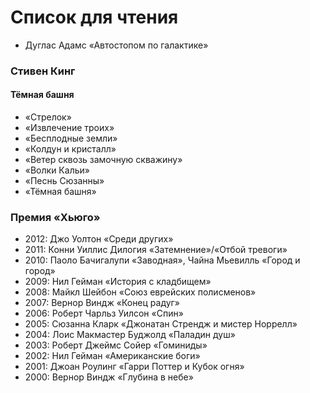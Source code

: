 # Список для чтения

  * Дуглас Адамс «Автостопом по галактике»

### Стивен Кинг

#### Тёмная башня

  * «Стрелок»
  * «Извлечение троих»
  * «Бесплодные земли»
  * «Колдун и кристалл»
  * «Ветер сквозь замочную скважину»
  * «Волки Кальи»
  * «Песнь Сюзанны»
  * «Тёмная башня»

### Премия «Хьюго»

  * 2012: Джо Уолтон «Среди других»
  * 2011: Конни Уиллис	 Дилогия «Затемнение»/«Отбой тревоги»
  * 2010: Паоло Бачигалупи «Заводная», Чайна Мьевилль «Город и город»
  * 2009: Нил Гейман	 «История с кладбищем»
  * 2008: Майкл Шейбон	 «Союз еврейских полисменов»
  * 2007: Вернор Виндж	 «Конец радуг»
  * 2006: Роберт Чарльз Уилсон	 «Спин»
  * 2005: Сюзанна Кларк «Джонатан Стрендж и мистер Норрелл»
  * 2004: Лоис Макмастер Буджолд	«Паладин душ»
  * 2003: Роберт Джеймс Сойер	«Гоминиды»
  * 2002: Нил Гейман	 «Американские боги»
  * 2001: Джоан Роулинг «Гарри Поттер и Кубок огня»
  * 2000: Вернор Виндж «Глубина в небе»
